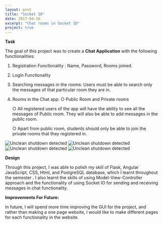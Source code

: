 ```yaml
---
layout: post
title: "Socket IO"
date: 2017-04-26
excerpt: "Chat rooms in Socket IO"
project: true
---
```

**Task**


The goal of this project was to create a **Chat Application** with the following functionalities: 
	

1. Registration Functionality : Name, Password, Rooms joined. 
2. Login Functionality
3. Searching messages in the rooms: Users must be able to search only the messages of that particular room they are in. 
4. Rooms in the Chat app:
	○ Public Room and Private rooms
	
	○ All registered users of the app will have the ability to see all the messages of Public room. They will also be able to add messages in the public room. 
	
	○ Apart from public room, students should only be able to join the private rooms that they registered in. 


![Unclean shutdown detected](//lailashaikh.github.io/assets/img/RegisterNew.png)
![Unclean shutdown detected](//lailashaikh.github.io/assets/img/LoginNew.png)
![Unclean shutdown detected](//lailashaikh.github.io/assets/img/RoomVerificationNew.png)
![Unclean shutdown detected](//lailashaikh.github.io/assets/img/SearchMessagesNew.png)


**Design**


Through this project, I was able to polish my skill of Flask, Angular JavaScript, CSS, Html, and PostgreSQL database, which I learnt throughout the semester . I also learnt the skills of using Model-View-Controller approach and the  functionality of using Socket IO for sending and receiving messages in chat functionality.


**Improvements For Future:**


In future, I will spend more time improving the GUI for the project, and rather than making a one page website, I would like to make different pages for each functionality in the website.  

